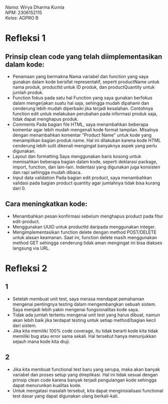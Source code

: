 *Nama*: Wirya Dharma Kurnia <br />
*NPM*: 2306152115 <br />
*Kelas*: ADPRO B

# Refleksi 1

## Prinsip clean code yang telah diimplementasikan dalam kode:
- Penamaan yang bermakna
  Nama variabel dan function yang saya gunakan dalam kode bersifat representatif, seperti productName untuk nama produk, productId untuk ID produk, dan productQuantity untuk jumlah produk.
- Function fokus pada satu hal
  Function yang saya gunakan berfokus dalam mengerjakan suatu hal saja, sehingga mudah dipahami dan cenderung lebih mudah diperbaiki jika terjadi kesalahan. Contohnya function edit untuk melakukan perubahan pada informasi produk saja, tidak dapat menghapus produk.
- Comments
  Pada bagian file HTML, saya menambahkan beberapa komentar agar lebih mudah mengenali kode format tampilan. Misalnya dengan menambahkan komentar "Product Name" untuk kode yang menampilkan bagian produk name. Hal ini dilakukan karena kode HTML cenderung lebih sulit dikenali mengingat banyaknya aspek yang perlu digunakan.
- Layout dan formatting
  Saya menggunakan baris kosong untuk memisahkan beberapa bagian dalam kode, seperti deklarasi package, import, function, dan lain-lain. Indentasi yang digunakan juga konsisten dan rapi sehingga mudah dibaca.
- Input data validation
  Pada bagian edit product, saya menambahkan validasi pada bagian product quantity agar jumlahnya tidak bisa kurang dari 0.

## Cara meningkatkan kode:
- Menambahkan pesan konfirmasi sebelum menghapus product pada fitur edit-product.
- Menggunakan UUID untuk productId daripada menggunakan integer.
- Mengimplementasikan function delete dengan method POST/DELETE untuk alasan keamanan. Saat ini, function delete masih menggunakan method GET sehingga cenderung tidak aman mengingat ini bisa diakses langsung via URL.

# Refleksi 2

## 1
- Setelah membuat unit test, saya merasa mendapat pemahaman mengenai pentingnya testing dalam mengembangkan sebuah sistem. Saya menjadi lebih yakin mengenai fungsionalitas kode saya.
- Tidak ada jumlah tertentu mengenai unit test yang harus dibuat, namun akan lebih baik jika terdapat testing untuk setiap method/bagian kecil dari sistem.
- Jika kita memiliki 100% code coverage, itu tidak berarti kode kita tidak memiliki bug atau error sama sekali. Hal tersebut hanya menunjukkan sejauh mana kode kita diuji.

## 2
- Jika kita membuat functional test baru yang serupa, maka akan banyak variabel dan proses setup yang direplikasi. Hal ini tidak sesuai dengan prinsip clean code karena banyak terjadi pengulangan kode sehingga dapat menurunkan kualitas kode.
- Untuk mengatasi masalah tersebut, kita dapat menginisialisasi functional test dasar yang dapat digunakan ulang berkali-kali.